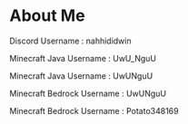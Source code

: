 # About Me
Discord Username : nahhididwin

Minecraft Java Username : UwU_NguU

Minecraft Java Username : UwUNguU

Minecraft Bedrock Username : UwUNguU

Minecraft Bedrock Username : Potato348169

